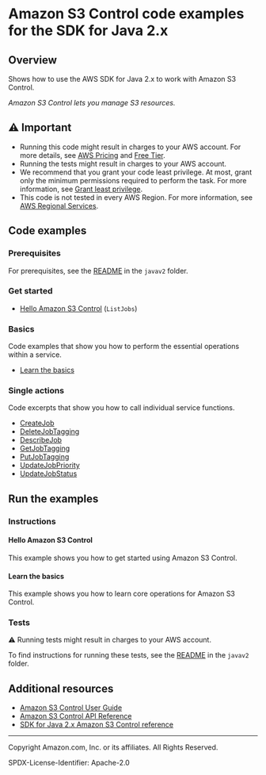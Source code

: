 # Amazon S3 Control code examples for the SDK for Java 2.x

## Overview

Shows how to use the AWS SDK for Java 2.x to work with Amazon S3 Control.

<!--custom.overview.start-->
<!--custom.overview.end-->

_Amazon S3 Control lets you manage S3 resources._

## ⚠ Important

* Running this code might result in charges to your AWS account. For more details, see [AWS Pricing](https://aws.amazon.com/pricing/) and [Free Tier](https://aws.amazon.com/free/).
* Running the tests might result in charges to your AWS account.
* We recommend that you grant your code least privilege. At most, grant only the minimum permissions required to perform the task. For more information, see [Grant least privilege](https://docs.aws.amazon.com/IAM/latest/UserGuide/best-practices.html#grant-least-privilege).
* This code is not tested in every AWS Region. For more information, see [AWS Regional Services](https://aws.amazon.com/about-aws/global-infrastructure/regional-product-services).

<!--custom.important.start-->
<!--custom.important.end-->

## Code examples

### Prerequisites

For prerequisites, see the [README](../../../../../../../../../README.md#Prerequisites) in the `javav2` folder.


<!--custom.prerequisites.start-->
<!--custom.prerequisites.end-->

### Get started

- [Hello Amazon S3 Control](HelloS3Batch.java#L5) (`ListJobs`)


### Basics

Code examples that show you how to perform the essential operations within a service.

- [Learn the basics](S3BatchScenario.java)


### Single actions

Code excerpts that show you how to call individual service functions.

- [CreateJob](S3BatchActions.java#L312)
- [DeleteJobTagging](S3BatchActions.java#L236)
- [DescribeJob](S3BatchActions.java#L261)
- [GetJobTagging](S3BatchActions.java#L202)
- [PutJobTagging](S3BatchActions.java#L432)
- [UpdateJobPriority](S3BatchActions.java#L171)
- [UpdateJobStatus](S3BatchActions.java#L144)


<!--custom.examples.start-->
<!--custom.examples.end-->

## Run the examples

### Instructions


<!--custom.instructions.start-->
<!--custom.instructions.end-->

#### Hello Amazon S3 Control

This example shows you how to get started using Amazon S3 Control.


#### Learn the basics

This example shows you how to learn core operations for Amazon S3 Control.


<!--custom.basic_prereqs.s3-control_Basics.start-->
<!--custom.basic_prereqs.s3-control_Basics.end-->


<!--custom.basics.s3-control_Basics.start-->
<!--custom.basics.s3-control_Basics.end-->


### Tests

⚠ Running tests might result in charges to your AWS account.


To find instructions for running these tests, see the [README](../../../../../../../../../README.md#Tests)
in the `javav2` folder.



<!--custom.tests.start-->
<!--custom.tests.end-->

## Additional resources

- [Amazon S3 Control User Guide](https://docs.aws.amazon.com/AmazonS3/latest/userguide/Welcome.html)
- [Amazon S3 Control API Reference](https://docs.aws.amazon.com/AmazonS3/latest/API/Welcome.html)
- [SDK for Java 2.x Amazon S3 Control reference](https://sdk.amazonaws.com/java/api/latest/software/amazon/awssdk/services/s3-control/package-summary.html)

<!--custom.resources.start-->
<!--custom.resources.end-->

---

Copyright Amazon.com, Inc. or its affiliates. All Rights Reserved.

SPDX-License-Identifier: Apache-2.0
